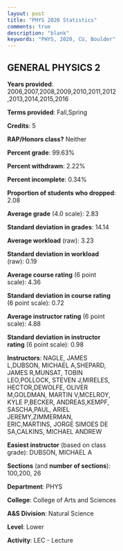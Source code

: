 ```yaml
---
layout: post
title: "PHYS 2020 Statistics"
comments: true
description: "blank"
keywords: "PHYS, 2020, CU, Boulder"
--- 
```

<head>
<script src="https://ajax.googleapis.com/ajax/libs/jquery/2.1.3/jquery.min.js"></script>
<script src="https://dl.dropboxusercontent.com/s/pc42nxpaw1ea4o9/highcharts.js?dl=0"></script>
<!-- <script src="../assets/js/highcharts.js"></script> -->
<style type="text/css">@font-face {
	font-family: "Bebas Neue";
	src: url(https://www.filehosting.org/file/details/544349/BebasNeue%20Regular.otf) format("opentype");
	}
	h1.Bebas { 
		font-family: "Bebas Neue", Verdana, Tahoma;
	}
</style>
</head>
<body>
	<div id="container" style="float: right; width: 45%; height: 88%; margin-left: 2.5%; margin-right: 2.5%;"></div>
	<script language="JavaScript">
		$(document).ready(function() {
		var chart = {type: 'column'};
		var title = {text: 'Grade Distribution'};
		var xAxis = {categories: ['A','B','C','D','F'],crosshair: true};
		var yAxis = {min: 0,title: {text: 'Percentage'}};
		var tooltip = {headerFormat: '<center><b><span style="font-size:20px">{point.key}</span></b></center>',
		               pointFormat: '<td style="padding:0"><b>{point.y:.1f}%</b></td>',
		               footerFormat: '</table>',shared: true,useHTML: true};
		var plotOptions = {column: {pointPadding: 0.0,borderWidth: 0}};  
		var credits = {enabled: false};var series= [{name: 'Percent',data: [27.26,40.15,27.1,3.39,2.09,]}];
		var json = {};
		json.chart = chart;
		json.title = title;
		json.tooltip = tooltip;
		json.xAxis = xAxis;
		json.yAxis = yAxis;  
		json.series = series;
		json.plotOptions = plotOptions;  
		json.credits = credits;
		$('#container').highcharts(json);
	});
	</script>
</body>
			   
## GENERAL PHYSICS 2

**Years provided**: 2006,2007,2008,2009,2010,2011,2012,2013,2014,2015,2016

**Terms provided**: Fall,Spring

**Credits**: 5

**RAP/Honors class?** Neither

**Percent grade**: 99.63%

**Percent withdrawn**: 2.22%

**Percent incomplete**: 0.34%

**Proportion of students who dropped**: 2.08

**Average grade** (4.0 scale): 2.83

**Standard deviation in grades**: 14.14

**Average workload** (raw): 3.23

**Standard deviation in workload** (raw): 0.19

**Average course rating** (6 point scale): 4.36

**Standard deviation in course rating** (6 point scale): 0.72

**Average instructor rating** (6 point scale): 4.88

**Standard deviation in instructor rating** (6 point scale): 0.98

**Instructors**: NAGLE, JAMES L,DUBSON, MICHAEL A,SHEPARD, JAMES R,MUNSAT, TOBIN LEO,POLLOCK, STEVEN J,MIRELES, HECTOR,DEWOLFE, OLIVER M,GOLDMAN, MARTIN V,MCELROY, KYLE P,BECKER, ANDREAS,KEMPF, SASCHA,PAUL, ARIEL JEREMY,ZIMMERMAN, ERIC,MARTINS, JORGE SIMOES DE SA,CALKINS, MICHAEL ANDREW

**Easiest instructor** (based on class grade): DUBSON, MICHAEL A

**Sections** (and **number of sections**): 100,200, 26

**Department**: PHYS

**College**: College of Arts and Sciences

**A&S Division**: Natural Science

**Level**: Lower

**Activity**: LEC - Lecture